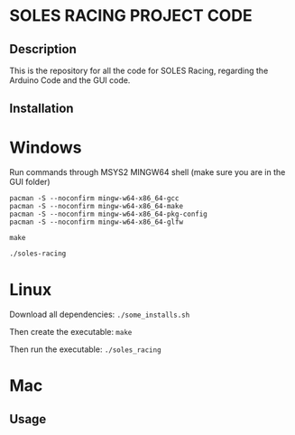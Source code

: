 # SOLES RACING PROJECT CODE
## Description
This is the repository for all the code for SOLES Racing, regarding the Arduino Code and the GUI code.

## Installation


# Windows
Run commands through MSYS2 MINGW64 shell (make sure you are in the GUI folder)

```
pacman -S --noconfirm mingw-w64-x86_64-gcc
pacman -S --noconfirm mingw-w64-x86_64-make
pacman -S --noconfirm mingw-w64-x86_64-pkg-config
pacman -S --noconfirm mingw-w64-x86_64-glfw
```

```
make
```

```
./soles-racing
```

# Linux 
Download all dependencies: `./some_installs.sh`

Then create the executable: `make`

Then run the executable: `./soles_racing`

# Mac

## Usage 
